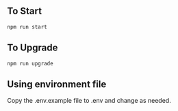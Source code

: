 ## To Start
```
npm run start
```

## To Upgrade
```
npm run upgrade
```

## Using environment file
Copy the .env.example file to .env and change as needed.